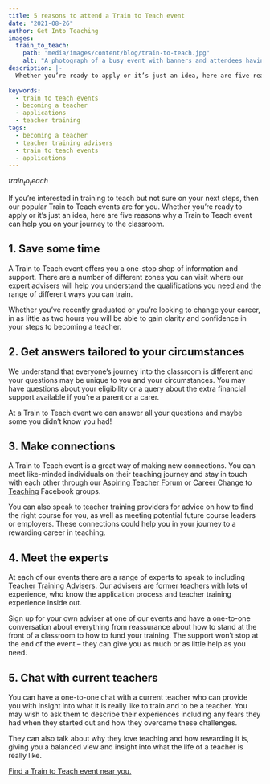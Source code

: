 ```yaml
---
title: 5 reasons to attend a Train to Teach event
date: "2021-08-26"
author: Get Into Teaching
images:
  train_to_teach:
    path: "media/images/content/blog/train-to-teach.jpg"
    alt: "A photograph of a busy event with banners and attendees having conversations with advisers"
description: |-
  Whether you’re ready to apply or it’s just an idea, here are five reasons why a Train to Teach event can help you on your journey to the classroom.
    
keywords:
  - train to teach events
  - becoming a teacher
  - applications
  - teacher training
tags:
  - becoming a teacher
  - teacher training advisers
  - train to teach events
  - applications
---
```


$train_to_teach$

If you’re interested in training to teach but not sure on your next steps, then our popular Train to Teach events are for you. Whether you’re ready to apply or it’s just an idea, here are five reasons why a Train to Teach event can help you on your journey to the classroom.

## 1. Save some time
A Train to Teach event offers you a one-stop shop of information and support.  There are a number of different zones you can visit where our expert advisers will help you understand the qualifications you need and the range of different ways you can train.  

Whether you’ve recently graduated or you’re looking to change your career, in as little as two hours you will be able to gain clarity and confidence in your steps to becoming a teacher.

## 2. Get answers tailored to your circumstances
We understand that everyone’s journey into the classroom is different and your questions may be unique to you and your circumstances. You may have questions about your eligibility or a query about the extra financial support available if you’re a parent or a carer. 

At a Train to Teach event we can answer all your questions and maybe some you didn’t know you had!  

## 3. Make connections
A Train to Teach event is a great way of making new connections. You can meet like-minded individuals on their teaching journey and stay in touch with each other through our [Aspiring Teacher Forum](https://www.facebook.com/groups/1357146377672255) or [Career Change to Teaching](https://www.facebook.com/groups/CareerChangetoTeaching) Facebook groups. 

You can also speak to teacher training providers for advice on how to find the right course for you, as well as meeting potential future course leaders or employers. These connections could help you in your journey to a rewarding career in teaching.

## 4. Meet the experts
At each of our events there are a range of experts to speak to including [Teacher Training Advisers](/teacher-training-advisers). Our advisers are former teachers with lots of experience, who know the application process and teacher training experience inside out. 

Sign up for your own adviser at one of our events and have a one-to-one conversation about everything from reassurance about how to stand at the front of a classroom to how to fund your training. The support won’t stop at the end of the event – they can give you as much or as little help as you need.

## 5. Chat with current teachers
You can have a one-to-one chat with a current teacher who can provide you with insight into what it is really like to train and to be a teacher. You may wish to ask them to describe their experiences including any fears they had when they started out and how they overcame these challenges. 

They can also talk about why they love teaching and how rewarding it is, giving you a balanced view and insight into what the life of a teacher is really like.

[Find a Train to Teach event near you.](/event-categories/train-to-teach-events)


